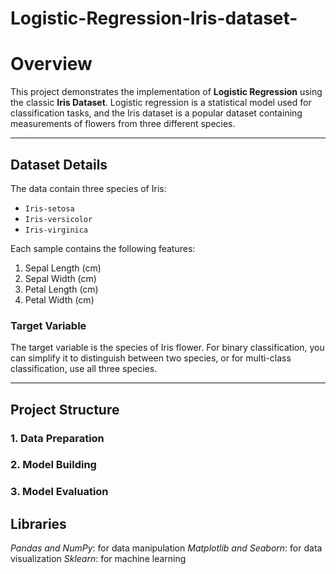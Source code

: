# Logistic-Regression-Iris-dataset-

# Overview
This project demonstrates the implementation of **Logistic Regression** using the classic **Iris Dataset**. Logistic regression is a statistical model used for classification tasks, and the Iris dataset is a popular dataset containing measurements of flowers from three different species.

---

## Dataset Details

The data contain three species of Iris:
- `Iris-setosa`
- `Iris-versicolor`
- `Iris-virginica`

Each sample contains the following features:
1. Sepal Length (cm)
2. Sepal Width (cm)
3. Petal Length (cm)
4. Petal Width (cm)

### Target Variable
The target variable is the species of Iris flower. For binary classification, you can simplify it to distinguish between two species, or for multi-class classification, use all three species.

---

## Project Structure

### 1. Data Preparation
### 2. Model Building
### 3. Model Evaluation

## Libraries
*Pandas and NumPy*: for data manipulation
*Matplotlib and Seaborn*: for data visualization
*Sklearn*: for machine learning
